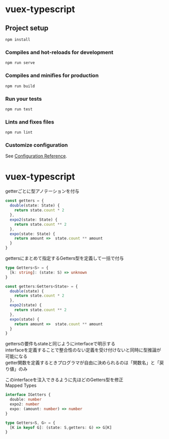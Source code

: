 # vuex-typescript

## Project setup
```
npm install
```

### Compiles and hot-reloads for development
```
npm run serve
```

### Compiles and minifies for production
```
npm run build
```

### Run your tests
```
npm run test
```

### Lints and fixes files
```
npm run lint
```

### Customize configuration
See [Configuration Reference](https://cli.vuejs.org/config/).
# vuex-typescript

getterごとに型アノテーションを付与
```typescript
const getters = {
  double(state: State) {
    return state.count * 2
  },
  expo2(state: State) {
    return state.count ** 2
  },
  expo(state: State) {
    return amount =>  state.count ** amount
  }
}
```
gettersにまとめて指定するGetters型を定義して一括で付与

```typescript
type Getters<S> = {
  [k: string]: (state: S) => unknown
}

const getters:Getters<State> = {
  double(state) {
    return state.count * 2
  },
  expo2(state) {
    return state.count ** 2
  },
  expo(state) {
    return amount =>  state.count ** amount
  }
}
```

gettersの要件もstateと同じようにinterfaceで明示する  
interfaceを定義することで整合性のない定義を受け付けないと同時に型推論が可能になる  
getter関数を定義するときプログラマが自由に決められるのは「関数名」と「戻り値」のみ  

このinterfaceを注入できるように先ほどのGetters型を修正  
Mapped Types
```typescript
interface IGetters {
  double: number
  expo2: number
  expo: (amount: number) => number
}

type Getters<S, G> = {
  [K in keyof G]: (state: S,getters: G) => G[K]
}
```